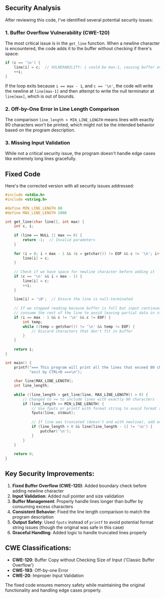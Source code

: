 ## Security Analysis

After reviewing this code, I've identified several potential security issues:

### 1. **Buffer Overflow Vulnerability (CWE-120)**
The most critical issue is in the `get_line` function. When a newline character is encountered, the code adds it to the buffer without checking if there's space:

```c
if (c == '\n') {
    line[i] = c;  // VULNERABILITY: i could be max-1, causing buffer overflow
    ++i;
}
```

If the loop exits because `i == max - 1`, and `c == '\n'`, the code will write the newline at `line[max-1]` and then attempt to write the null terminator at `line[max]`, which is out of bounds.

### 2. **Off-by-One Error in Line Length Comparison**
The comparison `line_length > MIN_LINE_LENGTH` means lines with exactly 80 characters won't be printed, which might not be the intended behavior based on the program description.

### 3. **Missing Input Validation**
While not a critical security issue, the program doesn't handle edge cases like extremely long lines gracefully.

## Fixed Code

Here's the corrected version with all security issues addressed:

```c
#include <stdio.h>
#include <string.h>

#define MIN_LINE_LENGTH 80
#define MAX_LINE_LENGTH 1000

int get_line(char line[], int max) {
    int c, i;
    
    if (line == NULL || max <= 0) {
        return -1;  // Invalid parameters
    }
    
    for (i = 0; i < max - 1 && (c = getchar()) != EOF && c != '\n'; i++) {
        line[i] = c;
    }
    
    // Check if we have space for newline character before adding it
    if (c == '\n' && i < max - 1) {
        line[i] = c;
        ++i;
    }
    
    line[i] = '\0';  // Ensure the line is null-terminated
    
    // If we stopped reading because buffer is full but input continues,
    // consume the rest of the line to avoid leaving partial data in stdin
    if (i == max - 1 && c != '\n' && c != EOF) {
        int temp;
        while ((temp = getchar()) != '\n' && temp != EOF) {
            // Discard characters that don't fit in buffer
        }
    }
    
    return i;
}

int main() {
    printf("=== This program will print all the lines that exceed 80 characters, "
           "exit by CTRL+D ===\n");
    
    char line[MAX_LINE_LENGTH];
    int line_length;
    
    while ((line_length = get_line(line, MAX_LINE_LENGTH)) > 0) {
        // Changed to >= to include lines with exactly 80 characters
        if (line_length >= MIN_LINE_LENGTH) {
            // Use fputs or printf with format string to avoid format string vulnerabilities
            fputs(line, stdout);
            
            // If line was truncated (doesn't end with newline), add one
            if (line_length > 0 && line[line_length - 1] != '\n') {
                putchar('\n');
            }
        }
    }
    
    return 0;
}
```

## Key Security Improvements:

1. **Fixed Buffer Overflow (CWE-120)**: Added boundary check before adding newline character
2. **Input Validation**: Added null pointer and size validation
3. **Buffer Management**: Properly handle lines longer than buffer by consuming excess characters
4. **Consistent Behavior**: Fixed the line length comparison to match the program description
5. **Output Safety**: Used `fputs` instead of `printf` to avoid potential format string issues (though the original was safe in this case)
6. **Graceful Handling**: Added logic to handle truncated lines properly

## CWE Classifications:
- **CWE-120**: Buffer Copy without Checking Size of Input ('Classic Buffer Overflow')
- **CWE-193**: Off-by-one Error
- **CWE-20**: Improper Input Validation

The fixed code ensures memory safety while maintaining the original functionality and handling edge cases properly.